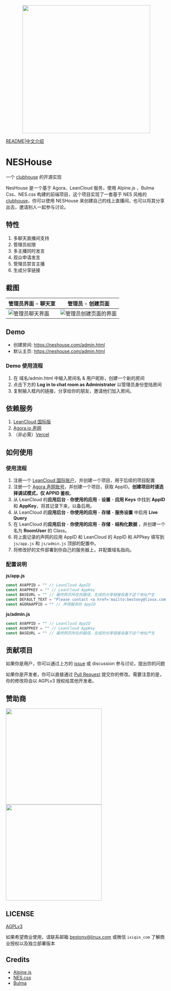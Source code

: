 <p align="center"><a href="https://neshouse.com" target="_blank"><img src="https://postimg.aliavv.com/mbp2021/nbyiy.png" width="400"></a></p>

[README](readme.md)|[中文介绍](readme.zh.md)

# NESHouse 
一个 [clubhouse](https://www.joinclubhouse.com/) 的开源实现

NesHouse 是一个基于 Agora、LeanCloud 服务，使用 Alpine.js 、Bulma Css、NES.css 构建的前端项目，这个项目实现了一套基于 NES 风格的 [clubhouse](https://www.joinclubhouse.com/)，你可以使用 NESHouse 来创建自己的线上直播间，也可以将其分享出去，邀请别人一起参与讨论。

## 特性

1. 多聊天直播间支持
2. 管理员权限
3. 多主播同时发言
4. 观众申请发言
5. 管理员禁言主播
6. 生成分享链接

## 截图

| 管理员界面 - 聊天室                                             | 管理员 - 创建页面                                                     |
| --------------------------------------------------------------- | --------------------------------------------------------------------- |
| ![管理员聊天界面](https://postimg.aliavv.com/mbp2021/l0zr6.jpg) | ![管理员创建页面的界面](https://postimg.aliavv.com/mbp2021/uyp2e.png) |


## Demo

- 创建房间: https://neshouse.com/admin.html
- 默认主页: https://neshouse.com/admin.html

### Demo 使用流程

1. 在 域名/admin.html 中输入房间名 & 用户昵称，创建一个新的房间
2. 点击下方的 **Log in to chat room as Administrator** 以管理员身份登陆房间
3. 复制输入框内的链接，分享给你的朋友，邀请他们加入房间。

## 依赖服务

1. [LeanCloud 国际版](https://console.leancloud.app/)
2. [Agora.io 声网](https://www.agora.io/cn/?utm_source=opensource&utm_medium=refferal&utm_campaign=clubhouseB)
3. （非必需）[Vercel](https://vercel.com/) 

## 如何使用

### 使用流程

1. 注册一个 [LeanCloud 国际账户](https://console.leancloud.app/)，并创建一个项目，用于后续的项目配置
2. 注册一个 [Agora 声网账号](https://www.agora.io/cn/?utm_source=opensource&utm_medium=refferal&utm_campaign=clubhouseB)，并创建一个项目，获取 AppID。**创建项目时请选择调试模式，仅 APPID 鉴权**。
3. 从 LeanCloud 的**应用后台** - **你使用的应用** - **设置** - **应用 Keys** 中找到 **AppID** 和 **AppKey**，将其记录下来，以备后用。
4. 从 LeanCloud 的**应用后台** - **你使用的应用** - **存储** - **服务设置** 中启用 **Live Query**
5. 在 LeanCloud 的**应用后台** - **你使用的应用** - **存储** - **结构化数据** ，并创建一个名为 **RoomUser** 的 Class。
6. 将上面记录的声网的应用 AppID 和 LeanCloud 的 AppID 和 APPkey 填写到 `js/app.js` 和 `js/admin.js` 顶部的配置中。
7. 将修改好的文件部署到你自己的服务器上，并配置域名指向。

### 配置说明

**js/app.js**
```js
const AVAPPID = "" // LeanCloud AppID
const AVAPPKEY = "" // LeanCloud AppKey
const BASEURL = "" // 最终网页所在的路径，生成的分享链接会基于这个地址产生
const DEFAULT_TEXT = "Please contact <a href='mailto:bestony@linux.com'>bestony@linux.com</a> to Learn more" // 页面顶部展示的文字
const AGORAAPPID = "" // 声网服务的 AppID
```


**js/admin.js**
```js
const AVAPPID = "" // LeanCloud AppID
const AVAPPKEY = "" // LeanCloud AppKey
const BASEURL = "" // 最终网页所在的路径，生成的分享链接会基于这个地址产生
```

## 贡献项目

如果你是用户，你可以通过上方的 [issue](https://github.com/bestony/neshouse/issues) 或 discussion 参与讨论，提出你的问题

如果你是开发者，你可以直接通过 [Pull Request](https://github.com/bestony/neshouse/pulls) 提交你的修改。需要注意的是，你的修改将会以 AGPLv3 授权给其他开发者。

## 赞助商

[<img src="https://postimg.aliavv.com/mbp2021/5xzk6.png" width="300px">](https://leancloud.app/)
[<img src="https://postimg.aliavv.com/mbp2021/1wzcr.png" width="300px">](https://www.agora.io/cn/?utm_source=opensource&utm_medium=refferal&utm_campaign=clubhouseB)

## LICENSE 
[AGPLv3](LICENSE)

如果希望商业使用，请联系邮箱 [bestony@linux.com](bestony@linux.com) 或微信 `ixiqin_com` 了解商业授权以及独立部署版本

## Credits

 - [Alpine.js](https://github.com/alpinejs/alpine)
 - [NES.css](https://nostalgic-css.github.io/NES.css/)
 - [Bulma](http://bulma.io/)
